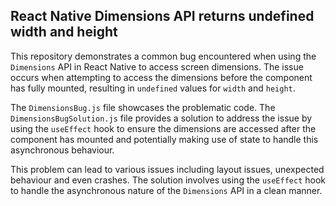 ## React Native Dimensions API returns undefined width and height

This repository demonstrates a common bug encountered when using the `Dimensions` API in React Native to access screen dimensions. The issue occurs when attempting to access the dimensions before the component has fully mounted, resulting in `undefined` values for `width` and `height`.

The `DimensionsBug.js` file showcases the problematic code.  The `DimensionsBugSolution.js` file provides a solution to address the issue by using the `useEffect` hook to ensure the dimensions are accessed after the component has mounted and potentially making use of state to handle this asynchronous behaviour.

This problem can lead to various issues including layout issues, unexpected behaviour and even crashes. The solution involves using the `useEffect` hook to handle the asynchronous nature of the `Dimensions` API in a clean manner.